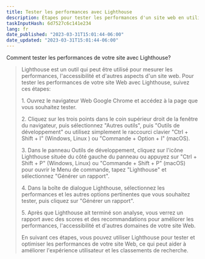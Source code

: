 ```yaml
---
title: Tester les performances avec Lighthouse
description: Étapes pour tester les performances d'un site web en utilisant Lighthouse
taskInputHash: 6d7527c6c141e234
lang: fr
date_published: "2023-03-31T15:01:44-06:00"
date_updated: "2023-03-31T15:01:44-06:00"
---
```

Comment tester les performances de votre site avec Lighthouse?

>Lighthouse est un outil qui peut être utilisé pour mesurer les performances, l'accessibilité et d'autres aspects d'un site web. Pour tester les performances de votre site Web avec Lighthouse, suivez ces étapes:
>
>1\. Ouvrez le navigateur Web Google Chrome et accédez à la page que vous souhaitez tester.
>
>2\. Cliquez sur les trois points dans le coin supérieur droit de la fenêtre du navigateur, puis sélectionnez "Autres outils", puis "Outils de développement" ou utilisez simplement le raccourci clavier "Ctrl + Shift + I" (Windows, Linux ) ou "Commande + Option + I" (macOS).
>
>3\. Dans le panneau Outils de développement, cliquez sur l'icône Lighthouse située du côté gauche du panneau ou appuyez sur "Ctrl + Shift + P" (Windows, Linux) ou "Commande + Shift + P" (macOS) pour ouvrir le Menu de commande, tapez "Lighthouse" et sélectionnez "Générer un rapport".
>
>4\. Dans la boîte de dialogue Lighthouse, sélectionnez les performances et les autres options pertinentes que vous souhaitez tester, puis cliquez sur "Générer un rapport".
>
>5\. Après que Lighthouse ait terminé son analyse, vous verrez un rapport avec des scores et des recommandations pour améliorer les performances, l'accessibilité et d'autres domaines de votre site Web.
>
>En suivant ces étapes, vous pouvez utiliser Lighthouse pour tester et optimiser les performances de votre site Web, ce qui peut aider à améliorer l'expérience utilisateur et les classements de recherche.
